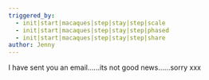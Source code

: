 ```yaml
---
triggered_by:
  - init|start|macaques|step|stay|step|scale
  - init|start|macaques|step|stay|step|phased
  - init|start|macaques|step|stay|step|share
author: Jenny
---
```

I have sent you an email......its not good news......sorry xxx

